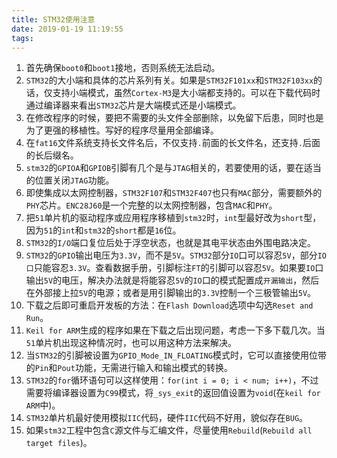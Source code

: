 ```yaml
---
title: STM32使用注意
date: 2019-01-19 11:19:55
tags:
---
```

1. 首先确保`boot0`和`boot1`接地，否则系统无法启动。
2. `STM32`的大小端和具体的芯片系列有关。如果是`STM32F101xx`和`STM32F103xx`的话，仅支持小端模式，虽然`Cortex-M3`是大小端都支持的。可以在下载代码时通过编译器来看出`STM32`芯片是大端模式还是小端模式。
3. 在修改程序的时候，要把不需要的头文件全部删除，以免留下后患，同时也是为了更强的移植性。写好的程序尽量用全部编译。
4. 在`fat16`文件系统支持长文件名后，不仅支持`.`前面的长文件名，还支持`.`后面的长后缀名。
5. `stm32`的`GPIOA`和`GPIOB`引脚有几个是与`JTAG`相关的，若要使用的话，要在适当的位置关闭`JTAG`功能。
6. 即使集成以太网控制器，`STM32F107`和`STM32F407`也只有`MAC`部分，需要额外的`PHY`芯片。`ENC28J60`是一个完整的以太网控制器，包含`MAC`和`PHY`。
7. 把`51`单片机的驱动程序或应用程序移植到`stm32`时，`int`型最好改为`short`型，因为`51`的`int`和`stm32`的`short`都是`16`位。
8. `STM32`的`I/O`端口复位后处于浮空状态，也就是其电平状态由外围电路决定。
9. `STM32`的`GPIO`输出电压为`3.3V`，而不是`5V`。`STM32`部分`IO`口可以容忍`5V`，部分`IO口`只能容忍`3.3V`。查看数据手册，引脚标注`FT`的引脚可以容忍`5V`。如果要`IO`口输出`5V`的电压，解决办法就是将能容忍`5V`的`IO`口的模式配置成`开漏输出`，然后在外部接上拉`5V`的电源；或者是用引脚输出的`3.3V`控制一个三极管输出`5V`。
10. 下载之后即可重启开发板的方法：在`Flash Download`选项中勾选`Reset and Run`。
11. `Keil for ARM`生成的程序如果在下载之后出现问题，考虑一下多下载几次。当`51`单片机出现这种情况时，也可以用这种方法来解决。
12. 当`STM32`的引脚被设置为`GPIO_Mode_IN_FLOATING`模式时，它可以直接使用位带的`Pin`和`Pout`功能，无需进行输入和输出模式的转换。
13. `STM32`的`for`循环语句可以这样使用：`for(int i = 0; i < num; i++)`，不过需要将编译器设置为`C99`模式，将`_sys_exit`的返回值设置为`void`(在`keil for ARM`中)。
14. `STM32`单片机最好使用模拟`IIC`代码，硬件`IIC`代码不好用，貌似存在`BUG`。
15. 如果`stm32`工程中包含`C`源文件与汇编文件，尽量使用`Rebuild`(`Rebuild all target files`)。
